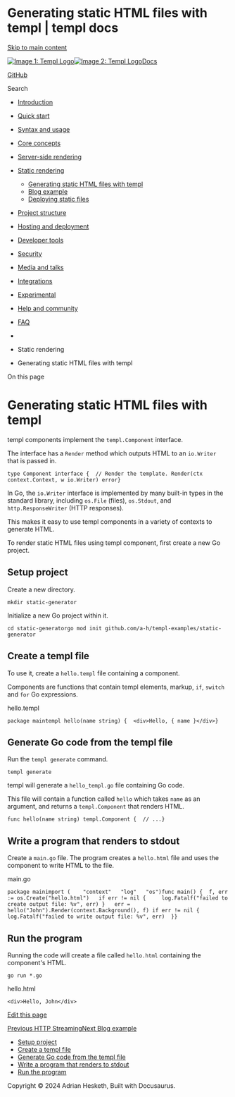 Generating static HTML files with templ | templ docs
===============

[Skip to main content](https://templ.guide/static-rendering/generating-static-html-files-with-templ#__docusaurus_skipToContent_fallback)

[![Image 1: Templ Logo](https://templ.guide/img/logo.svg)![Image 2: Templ Logo](https://templ.guide/img/logo.svg)](https://templ.guide/)[Docs](https://templ.guide/)

[GitHub](https://github.com/a-h/templ)

Search

*   [Introduction](https://templ.guide/)
*   [Quick start](https://templ.guide/quick-start/installation)
    
*   [Syntax and usage](https://templ.guide/syntax-and-usage/basic-syntax)
    
*   [Core concepts](https://templ.guide/core-concepts/components)
    
*   [Server-side rendering](https://templ.guide/server-side-rendering/creating-an-http-server-with-templ)
    
*   [Static rendering](https://templ.guide/static-rendering/generating-static-html-files-with-templ)
    
    *   [Generating static HTML files with templ](https://templ.guide/static-rendering/generating-static-html-files-with-templ)
    *   [Blog example](https://templ.guide/static-rendering/blog-example)
    *   [Deploying static files](https://templ.guide/static-rendering/deploying-static-files)
*   [Project structure](https://templ.guide/project-structure/project-structure)
    
*   [Hosting and deployment](https://templ.guide/hosting-and-deployment/hosting-on-aws-lambda)
    
*   [Developer tools](https://templ.guide/developer-tools/cli)
    
*   [Security](https://templ.guide/security/injection-attacks)
    
*   [Media and talks](https://templ.guide/media/)
*   [Integrations](https://templ.guide/integrations/web-frameworks)
    
*   [Experimental](https://templ.guide/experimental/overview)
    
*   [Help and community](https://templ.guide/help-and-community/)
*   [FAQ](https://templ.guide/faq/)

*   [](https://templ.guide/)
*   Static rendering
*   Generating static HTML files with templ

On this page

Generating static HTML files with templ
=======================================

templ components implement the `templ.Component` interface.

The interface has a `Render` method which outputs HTML to an `io.Writer` that is passed in.

```
type Component interface {	// Render the template.	Render(ctx context.Context, w io.Writer) error}
```

In Go, the `io.Writer` interface is implemented by many built-in types in the standard library, including `os.File` (files), `os.Stdout`, and `http.ResponseWriter` (HTTP responses).

This makes it easy to use templ components in a variety of contexts to generate HTML.

To render static HTML files using templ component, first create a new Go project.

Setup project[​](https://templ.guide/static-rendering/generating-static-html-files-with-templ#setup-project "Direct link to Setup project")
-------------------------------------------------------------------------------------------------------------------------------------------

Create a new directory.

```
mkdir static-generator
```

Initialize a new Go project within it.

```
cd static-generatorgo mod init github.com/a-h/templ-examples/static-generator
```

Create a templ file[​](https://templ.guide/static-rendering/generating-static-html-files-with-templ#create-a-templ-file "Direct link to Create a templ file")
-------------------------------------------------------------------------------------------------------------------------------------------------------------

To use it, create a `hello.templ` file containing a component.

Components are functions that contain templ elements, markup, `if`, `switch` and `for` Go expressions.

hello.templ

```
package maintempl hello(name string) {	<div>Hello, { name }</div>}
```

Generate Go code from the templ file[​](https://templ.guide/static-rendering/generating-static-html-files-with-templ#generate-go-code-from-the-templ-file "Direct link to Generate Go code from the templ file")
----------------------------------------------------------------------------------------------------------------------------------------------------------------------------------------------------------------

Run the `templ generate` command.

```
templ generate
```

templ will generate a `hello_templ.go` file containing Go code.

This file will contain a function called `hello` which takes `name` as an argument, and returns a `templ.Component` that renders HTML.

```
func hello(name string) templ.Component {  // ...}
```

Write a program that renders to stdout[​](https://templ.guide/static-rendering/generating-static-html-files-with-templ#write-a-program-that-renders-to-stdout "Direct link to Write a program that renders to stdout")
----------------------------------------------------------------------------------------------------------------------------------------------------------------------------------------------------------------------

Create a `main.go` file. The program creates a `hello.html` file and uses the component to write HTML to the file.

main.go

```
package mainimport (	"context"	"log"	"os")func main() {	f, err := os.Create("hello.html")	if err != nil {		log.Fatalf("failed to create output file: %v", err)	}	err = hello("John").Render(context.Background(), f)	if err != nil {		log.Fatalf("failed to write output file: %v", err)	}}
```

Run the program[​](https://templ.guide/static-rendering/generating-static-html-files-with-templ#run-the-program "Direct link to Run the program")
-------------------------------------------------------------------------------------------------------------------------------------------------

Running the code will create a file called `hello.html` containing the component's HTML.

```
go run *.go
```

hello.html

```
<div>Hello, John</div>
```

[Edit this page](https://github.com/a-h/templ/tree/main/docs/docs/06-static-rendering/01-generating-static-html-files-with-templ.md)

[Previous HTTP Streaming](https://templ.guide/server-side-rendering/streaming)[Next Blog example](https://templ.guide/static-rendering/blog-example)

*   [Setup project](https://templ.guide/static-rendering/generating-static-html-files-with-templ#setup-project)
*   [Create a templ file](https://templ.guide/static-rendering/generating-static-html-files-with-templ#create-a-templ-file)
*   [Generate Go code from the templ file](https://templ.guide/static-rendering/generating-static-html-files-with-templ#generate-go-code-from-the-templ-file)
*   [Write a program that renders to stdout](https://templ.guide/static-rendering/generating-static-html-files-with-templ#write-a-program-that-renders-to-stdout)
*   [Run the program](https://templ.guide/static-rendering/generating-static-html-files-with-templ#run-the-program)

Copyright © 2024 Adrian Hesketh, Built with Docusaurus.